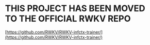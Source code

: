 # THIS PROJECT HAS BEEN MOVED TO THE OFFICIAL RWKV REPO

[https://github.com/RWKV/RWKV-infctx-trainer/](https://github.com/RWKV/RWKV-infctx-trainer/)

